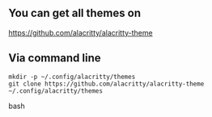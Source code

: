 ## You can get all themes on 
https://github.com/alacritty/alacritty-theme

## Via command line

```
mkdir -p ~/.config/alacritty/themes
git clone https://github.com/alacritty/alacritty-theme ~/.config/alacritty/themes
```
bash
